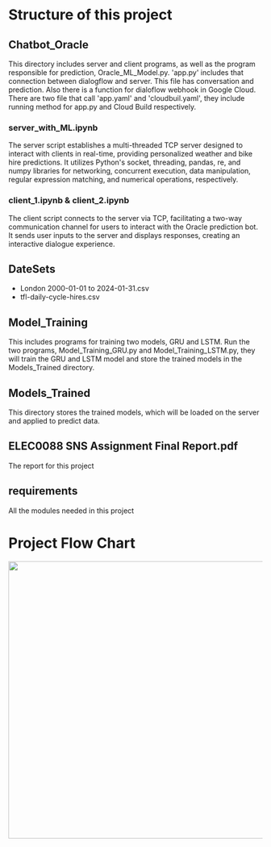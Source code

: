 # Structure of this project

## Chatbot_Oracle
This directory includes server and client programs, as well as the program responsible for prediction, Oracle_ML_Model.py.
'app.py' includes that connection between dialogflow and server. This file has conversation and prediction. Also there is a function for dialoflow webhook in Google Cloud. There are two file that call 'app.yaml' and 'cloudbuil.yaml', they include running method for app.py and Cloud Build respectively.

### server_with_ML.ipynb

The server script establishes a multi-threaded TCP server designed to interact with clients in real-time, providing personalized weather and bike hire predictions. It utilizes Python's socket, threading, pandas, re, and numpy libraries for networking, concurrent execution, data manipulation, regular expression matching, and numerical operations, respectively.

### client_1.ipynb & client_2.ipynb

The client script connects to the server via TCP, facilitating a two-way communication channel for users to interact with the Oracle prediction bot. It sends user inputs to the server and displays responses, creating an interactive dialogue experience.

## DateSets

- London 2000-01-01 to 2024-01-31.csv
- tfl-daily-cycle-hires.csv

## Model_Training

This includes programs for training two models, GRU and LSTM. Run the two programs, Model_Training_GRU.py and Model_Training_LSTM.py, they will train the GRU and LSTM model and store the trained models in the Models_Trained directory.

## Models_Trained

This directory stores the trained models, which will be loaded on the server and applied to predict data.

## ELEC0088 SNS Assignment Final Report.pdf

The report for this project

## requirements

All the modules needed in this project

# Project Flow Chart

<img src="https://github.com/Flowey0622/Stronger/assets/160813460/d8ba7584-276f-49bb-a4d2-8c0efcbf13b8" width="550px">



